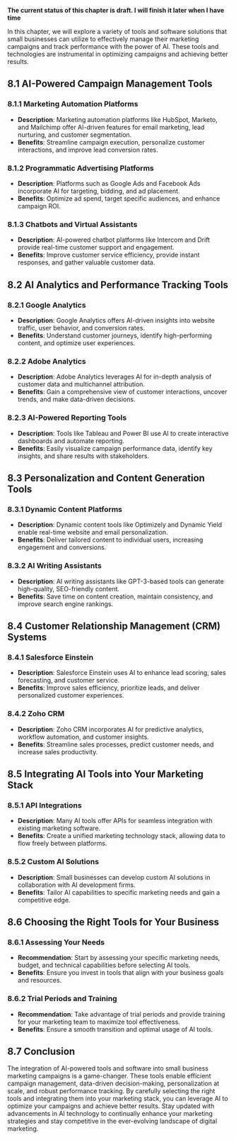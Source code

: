 **The current status of this chapter is draft. I will finish it later when I have time**

In this chapter, we will explore a variety of tools and software solutions that small businesses can utilize to effectively manage their marketing campaigns and track performance with the power of AI. These tools and technologies are instrumental in optimizing campaigns and achieving better results.

8.1 AI-Powered Campaign Management Tools
----------------------------------------

### 8.1.1 Marketing Automation Platforms

* **Description**: Marketing automation platforms like HubSpot, Marketo, and Mailchimp offer AI-driven features for email marketing, lead nurturing, and customer segmentation.
* **Benefits**: Streamline campaign execution, personalize customer interactions, and improve lead conversion rates.

### 8.1.2 Programmatic Advertising Platforms

* **Description**: Platforms such as Google Ads and Facebook Ads incorporate AI for targeting, bidding, and ad placement.
* **Benefits**: Optimize ad spend, target specific audiences, and enhance campaign ROI.

### 8.1.3 Chatbots and Virtual Assistants

* **Description**: AI-powered chatbot platforms like Intercom and Drift provide real-time customer support and engagement.
* **Benefits**: Improve customer service efficiency, provide instant responses, and gather valuable customer data.

8.2 AI Analytics and Performance Tracking Tools
-----------------------------------------------

### 8.2.1 Google Analytics

* **Description**: Google Analytics offers AI-driven insights into website traffic, user behavior, and conversion rates.
* **Benefits**: Understand customer journeys, identify high-performing content, and optimize user experiences.

### 8.2.2 Adobe Analytics

* **Description**: Adobe Analytics leverages AI for in-depth analysis of customer data and multichannel attribution.
* **Benefits**: Gain a comprehensive view of customer interactions, uncover trends, and make data-driven decisions.

### 8.2.3 AI-Powered Reporting Tools

* **Description**: Tools like Tableau and Power BI use AI to create interactive dashboards and automate reporting.
* **Benefits**: Easily visualize campaign performance data, identify key insights, and share results with stakeholders.

8.3 Personalization and Content Generation Tools
------------------------------------------------

### 8.3.1 Dynamic Content Platforms

* **Description**: Dynamic content tools like Optimizely and Dynamic Yield enable real-time website and email personalization.
* **Benefits**: Deliver tailored content to individual users, increasing engagement and conversions.

### 8.3.2 AI Writing Assistants

* **Description**: AI writing assistants like GPT-3-based tools can generate high-quality, SEO-friendly content.
* **Benefits**: Save time on content creation, maintain consistency, and improve search engine rankings.

8.4 Customer Relationship Management (CRM) Systems
--------------------------------------------------

### 8.4.1 Salesforce Einstein

* **Description**: Salesforce Einstein uses AI to enhance lead scoring, sales forecasting, and customer service.
* **Benefits**: Improve sales efficiency, prioritize leads, and deliver personalized customer experiences.

### 8.4.2 Zoho CRM

* **Description**: Zoho CRM incorporates AI for predictive analytics, workflow automation, and customer insights.
* **Benefits**: Streamline sales processes, predict customer needs, and increase sales productivity.

8.5 Integrating AI Tools into Your Marketing Stack
--------------------------------------------------

### 8.5.1 API Integrations

* **Description**: Many AI tools offer APIs for seamless integration with existing marketing software.
* **Benefits**: Create a unified marketing technology stack, allowing data to flow freely between platforms.

### 8.5.2 Custom AI Solutions

* **Description**: Small businesses can develop custom AI solutions in collaboration with AI development firms.
* **Benefits**: Tailor AI capabilities to specific marketing needs and gain a competitive edge.

8.6 Choosing the Right Tools for Your Business
----------------------------------------------

### 8.6.1 Assessing Your Needs

* **Recommendation**: Start by assessing your specific marketing needs, budget, and technical capabilities before selecting AI tools.
* **Benefits**: Ensure you invest in tools that align with your business goals and resources.

### 8.6.2 Trial Periods and Training

* **Recommendation**: Take advantage of trial periods and provide training for your marketing team to maximize tool effectiveness.
* **Benefits**: Ensure a smooth transition and optimal usage of AI tools.

8.7 Conclusion
--------------

The integration of AI-powered tools and software into small business marketing campaigns is a game-changer. These tools enable efficient campaign management, data-driven decision-making, personalization at scale, and robust performance tracking. By carefully selecting the right tools and integrating them into your marketing stack, you can leverage AI to optimize your campaigns and achieve better results. Stay updated with advancements in AI technology to continually enhance your marketing strategies and stay competitive in the ever-evolving landscape of digital marketing.
